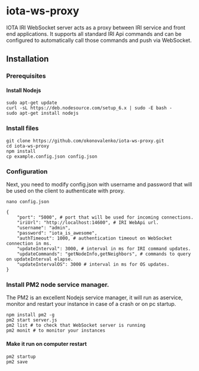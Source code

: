 # iota-ws-proxy
IOTA IRI WebSocket server acts as a proxy between IRI service and front end applications. 
It supports all standard IRI Api commands and can be configured to automatically call those commands and push via WebSocket.


## Installation

### Prerequisites

#### Install Nodejs
```
sudo apt-get update
curl -sL https://deb.nodesource.com/setup_6.x | sudo -E bash -
sudo apt-get install nodejs
```

### Install files
```
git clone https://github.com/okonovalenko/iota-ws-proxy.git
cd iota-ws-proxy
npm install
cp example.config.json config.json
```

### Configuration
Next, you need to modify config.json with username and password that will be used on the client to authenticate with proxy.
```
nano config.json 
```
```
{
    "port": "5000", # port that will be used for incoming connections.
    "iriUrl": "http://localhost:14600", # IRI WebApi url.
    "username": "admin",
    "password": "iota_is_awesome",
    "authTimeout": 1000, # authentication timeout on WebSocket connection in ms. 
    "updateInterval": 3000, # interval in ms for IRI command updates.
    "updateCommands": "getNodeInfo,getNeighbors", # commands to query on updateInterval elapse.
    "updateIntervalOS": 3000 # interval in ms for OS updates.
}
```

### Install PM2 node service manager.
The PM2 is an excellent Nodejs service manager, it will run as aservice, monitor and restart your instance in case of a crash or on pc startup.   

```
npm install pm2 -g
pm2 start server.js
pm2 list # to check that WebSocket server is running
pm2 monit # to monitor your instances
```

#### Make it run on computer restart
```
pm2 startup
pm2 save
```